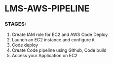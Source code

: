 
# LMS-AWS-PIPELINE 
### STAGES:
1. Create IAM role for EC2 and AWS Code Deploy
2. Launch an EC2 instance and configure it
3. Code deploy
4. Create Code pipeline using Github, Code build 
5. Access your Application on EC2
